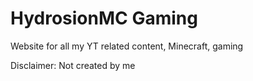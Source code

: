 # HydrosionMC Gaming
Website for all my YT related content, Minecraft, gaming

Disclaimer: Not created by me
